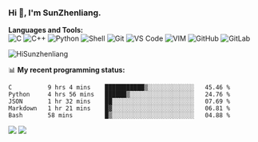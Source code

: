 
### Hi 👋, I'm SunZhenliang.



**Languages and Tools:**  
![C](https://img.shields.io/badge/-00599C?&logo=c&logoColor=white)
![C++](https://img.shields.io/badge/-C++-00599C?&logo=c%2B%2B&logoColor=white)
![Python](https://img.shields.io/badge/-Python-8fcfd1?&logo=Python)
![Shell](https://img.shields.io/badge/-Shell-blasck?&logo=Shell)
![Git](https://img.shields.io/badge/-Git-black?&logo=git)
![VS Code](https://img.shields.io/badge/-VS%20Code-007ACC?&logo=visual-studio-code)
![VIM](https://img.shields.io/badge/-vim-blasck?&logo=vim)
![GitHub](https://img.shields.io/badge/-GitHub-181717?&logo=github)
![GitLab](https://img.shields.io/badge/-GitLab-FCA121?&logo=gitlab)


<img   src="https://github-readme-stats.vercel.app/api?username=HiSunzhenliang&count_private=true&show_icons=true" alt="HiSunzhenliang" />

📊 **My recent programming status:**
<!--START_SECTION:waka-->
```text
C          9 hrs 4 mins    ███████████▒░░░░░░░░░░░░░   45.46 % 
Python     4 hrs 56 mins   ██████▒░░░░░░░░░░░░░░░░░░   24.76 % 
JSON       1 hr 32 mins    ██░░░░░░░░░░░░░░░░░░░░░░░   07.69 % 
Markdown   1 hr 21 mins    █▓░░░░░░░░░░░░░░░░░░░░░░░   06.81 % 
Bash       58 mins         █▒░░░░░░░░░░░░░░░░░░░░░░░   04.88 % 
```
<!--END_SECTION:waka-->
[![](https://img.shields.io/ubuntu/v/ubuntu-wallpapers)](https://kubuntu.org/)
![](https://visitor-badge.glitch.me/badge?page_id=HiSunzhenliang.readme)


